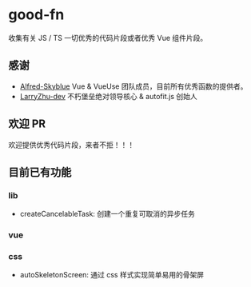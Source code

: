 # good-fn

收集有关 JS / TS 一切优秀的代码片段或者优秀 Vue 组件片段。

## 感谢

 - [Alfred-Skyblue](https://github.com/Alfred-Skyblue) Vue & VueUse 团队成员，目前所有优秀函数的提供者。
 - [LarryZhu-dev](https://github.com/LarryZhu-dev) 不朽堡垒绝对领导核心 & autofit.js 创始人

## 欢迎 PR

欢迎提供优秀代码片段，来者不拒！！！

## 目前已有功能

### lib
 - createCancelableTask: 创建一个重复可取消的异步任务

### vue

### css
 - autoSkeletonScreen: 通过 css 样式实现简单易用的骨架屏
